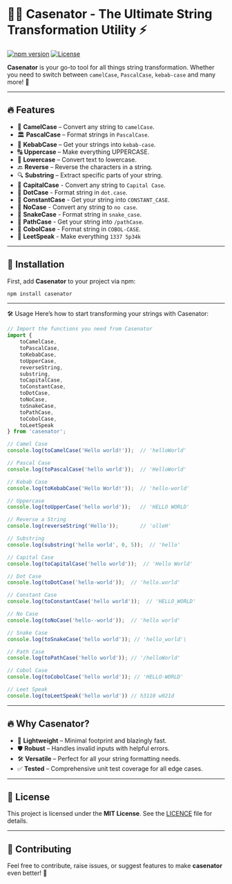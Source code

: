 # 🦸‍♂️ Casenator - The Ultimate String Transformation Utility ⚡️

[![npm version](https://img.shields.io/npm/v/casenator.svg)](https://www.npmjs.com/package/casenator)
[![License](https://img.shields.io/npm/l/casenator)](https://img.shields.io/npm/l/casenator)

**Casenator** is your go-to tool for all things string transformation. Whether you need to switch between `camelCase`, `PascalCase`, `kebab-case` and many more! 🎉

---


## 🔥 Features

- 🔄 **CamelCase** – Convert any string to `camelCase`.
- 🏛 **PascalCase** – Format strings in `PascalCase`.
- 📐 **KebabCase** – Get your strings into `kebab-case`.
- 🔠 **Uppercase** – Make everything UPPERCASE.
- 🔡 **Lowercase** – Convert text to lowercase.
- 🔙 **Reverse** – Reverse the characters in a string.
- 🔍 **Substring** – Extract specific parts of your string.
- 🦊 **CapitalCase** - Convert any string to `Capital Case`.
- 🐒 **DotCase** - Format string in `dot.case`.
- 🦀 **ConstantCase** - Get your string into `CONSTANT_CASE`.
- 🐸 **NoCase** - Convert any string to `no case`.
- 🐬 **SnakeCase** - Format string in `snake_case`.
- 🦁 **PathCase** - Get your string into `/pathCase`.
- 🦧 **CobolCase** - Format string in `COBOL-CASE`.
- 🐫 **LeetSpeak** - Make everything `1337 5p34k`

---

## 🚀 Installation

First, add **Casenator** to your project via npm:

```bash
npm install casenator
```

---

🛠️ Usage
Here’s how to start transforming your strings with Casenator:

```javascript
// Import the functions you need from Casenator
import { 
    toCamelCase,
    toPascalCase,
    toKebabCase,
    toUpperCase,
    reverseString,
    substring,
    toCapitalCase,
    toConstantCase,
    toDotCase,
    toNoCase,
    toSnakeCase,
    toPathCase,
    toCobolCase,
    toLeetSpeak
} from 'casenator';

// Camel Case
console.log(toCamelCase('Hello world!'));  // 'helloWorld'

// Pascal Case
console.log(toPascalCase('hello world'));  // 'HelloWorld'

// Kebab Case
console.log(toKebabCase('Hello World!'));  // 'hello-world'

// Uppercase
console.log(toUpperCase('hello world'));   // 'HELLO WORLD'

// Reverse a String
console.log(reverseString('Hello'));       // 'olleH'

// Substring
console.log(substring('hello world', 0, 5));  // 'hello'

// Capital Case
console.log(toCapitalCase('hello world'));  // 'Hello World'

// Dot Case
console.log(toDotCase('hello-world'));  // 'hello.world'

// Constant Case
console.log(toConstantCase('hello world'));  // 'HELLO_WORLD'

// No Case
console.log(toNoCase('hello--world'));  // 'hello world'

// Snake Case
console.log(toSnakeCase('hello world')); // 'hello_world'\

// Path Case
console.log(toPathCase('hello world')); // '/helloWorld'

// Cobol Case
console.log(toCobolCase('hello world')); // 'HELLO-WORLD'

// Leet Speak
console.log(toLeetSpeak('hello world')) // h3110 w021d
```

---

## 🔥 Why Casenator?

- 🚀 **Lightweight** – Minimal footprint and blazingly fast.
- 🛡️ **Robust** – Handles invalid inputs with helpful errors.
- 🛠️ **Versatile** – Perfect for all your string formatting needs.
- ✅ **Tested** – Comprehensive unit test coverage for all edge cases.

---

## 📝 License

This project is licensed under the **MIT License**. See the [LICENCE](LICENCE) file for details.

---

## 🙌 Contributing

Feel free to contribute, raise issues, or suggest features to make **casenator** even better! 🤘
